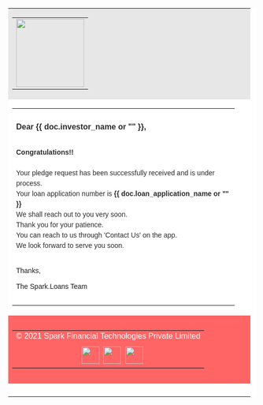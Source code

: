 <!DOCTYPE html PUBLIC "-//W3C//DTD XHTML 1.0 Transitional//EN" "http://www.w3.org/TR/xhtml1/DTD/xhtml1-transitional.dtd">
<html xmlns="http://www.w3.org/1999/xhtml">
<head>
<meta http-equiv="Content-Type" content="text/html; charset=utf-8" />
<meta name="viewport" content="width=device-width, initial-scale=1.0, maximum-scale=1.0, user-scalable=0">
<title>Mailer</title>

<style rel="stylesheet" type="text/css">
    @media only screen and (max-width: 600px) {
		table table.table1{ width:95% !important}
        table { width: 100% !important; }

        .column {width: 100% !important; display: block !important; text-align:center  }
    }
</style>

</head>

<body>
<table width="800" border="0" align="center" cellpadding="0" cellspacing="0" style="background:#fff">
  <tr>
    <td bgcolor="#e7e7e8" height="138"><table class="table1" width="700" border="0" align="center" cellpadding="0" cellspacing="0" style="width:95% !important">
        <tr>
          <td><a href="#"><img src="{{ frappe.utils.get_url('/assets/lms/mail_images/logo.png') }}" width="138" height="138" style="border:0;height:138px"/></a></td>
        </tr>
      </table></td>
  </tr>
  <tr>
    <td><table class="table1" width="700" border="0" align="center" cellpadding="0" cellspacing="0" style="width:95% !important">
        <tr>
          <td height="25">&nbsp;</td>
        </tr>
        <tr>
          <td><strong><span style="font-family:Arial, Helvetica, sans-serif; font-size:16px; color:#2c2a2b">Dear {{ doc.investor_name or "" }},</span></strong></td>
        </tr>
        <tr>
          <td>&nbsp;</td>
        </tr>
        <tr>
          <td>
            <span style="font-family:Arial, Helvetica, sans-serif; font-size:14px; line-height:150%; color:#2c2a2b">
                <strong>Congratulations!!</strong><br />
                <br />
                Your pledge request has been successfully received and is under process.<br />
                Your loan application number is <strong>{{ doc.loan_application_name or "" }}</strong><br />
                We shall reach out to you very soon.<br />
                Thank you for your patience.<br />
                You can reach to us through 'Contact Us' on the app.<br />
                We look forward to serve you soon.<br />
            </span></td>
        </tr>
        <tr>
          <td>&nbsp;</td>
        </tr>
        <tr>
          <td><span style="font-family:Arial, Helvetica, sans-serif; font-size:14px;">Thanks,<br />
            <br />
            The Spark.Loans Team</span></td>
        </tr>
        <tr>
          <td height="25">&nbsp;</td>
        </tr>
      </table></td>
  </tr>
  <tr>
    <td height="138" bgcolor="#ff6565"><table width="700" border="0" align="center" cellpadding="0" cellspacing="0">
        <tr>
          <td class="column" align="center" width="100%" style="padding-bottom:10px"><span style="font-family:Arial, Helvetica, sans-serif; font-size:16px; color:#fff;width: 100% !important; display: block !important; text-align:center">© 2021 Spark Financial Technologies Private Limited</span></td>
          </tr>
          <tr>
          <td class="column" align="center" width="100%" style="width: 100% !important; display: block !important; text-align:center"><a href="https://www.facebook.com/Spark-Loans-102197685496313/"><img src="{{ frappe.utils.get_url('/assets/lms/mail_images/fb-icon.png') }}" width="36" height="35" style="border:0"/></a>&nbsp;  <a href="https://www.instagram.com/spark.loans/"><img src="{{ frappe.utils.get_url('/assets/lms/mail_images/inst-icon.png') }}" width="36" height="35" style="border:0"/></a>&nbsp; <a href="https://www.linkedin.com/company/74991731/"><img src="{{ frappe.utils.get_url('/assets/lms/mail_images/lin-icon.png') }}" width="36" height="35" style="border:0"/></a></td>
        </tr>
      </table></td>
  </tr>
  <tr>
    <td>&nbsp;</td>
  </tr>
</table>
</body>
</html>
